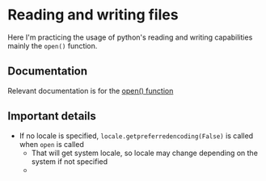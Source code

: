 # Reading and writing files

Here I'm practicing the usage of python's reading and writing capabilities
mainly the `open()` function.

## Documentation
Relevant documentation is for the [open() function](https://docs.python.org/3/library/functions.html#open)

## Important details

- If no locale is specified, `locale.getpreferredencoding(False)` is called when `open`  is called
  - That will get system locale, so locale may change depending on the system if not specified
  - 